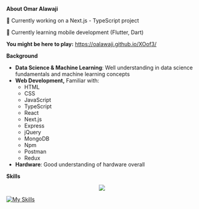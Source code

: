 **About Omar Alawaji**

🔭 Currently working on a Next.js - TypeScript project

🌱 Currently learning mobile development (Flutter, Dart)

**You might be here to play:** https://oalawaji.github.io/XOof3/

**Background**

<ul>
  <li><strong>Data Science & Machine Learning</strong>: Well understanding in data science fundamentals and machine learning concepts</li>
  <li><strong>Web Development,</strong> Familiar with:
    <ul>
      <li>HTML</li>
      <li>CSS</li>
      <li>JavaScript</li>
      <li>TypeScript</li>
      <li>React</li>
      <li>Next.js</li>
      <li>Express</li>
      <li>jQuery</li>
      <li>MongoDB</li>
      <li>Npm</li>
      <li>Postman</li>
      <li>Redux</li>
    </ul>
  </li>
  <li><strong>Hardware</strong>: Good understanding of hardware overall</li>
</ul>

**Skills**

<p align="center">
  <a href="https://skillicons.dev">
    <img src="https://skillicons.dev/icons?i=js,ts,html,css,py,react,cs,express,firebase,git,github,jquery,mongodb,nextjs,npm,postgres,postman,redux,vscode,figma,ps" />
  </a>
</p>

[![My Skills](https://skillicons.dev)](https://skillicons.dev)
